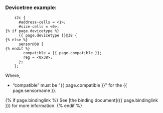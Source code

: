 ### Devicetree example:

```
    i2c {
      #address-cells = <1>;
      #size-cells = <0>;
{% if page.devicetype %}
      {{ page.devicetype }}@38 {
{% else %}
      sensor@38 {
{% endif %}
        compatible = {{ page.compatible }};
        reg = <0x38>;
      };
    };
```

Where,

- “compatible” must be "{{ page.compatible }}" for the {{ page.sensorname }}.

{% if page.bindinglink %}
See [the binding document]({{ page.bindinglink }}) for more information.
{% endif %}
